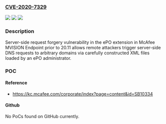 ### [CVE-2020-7329](https://cve.mitre.org/cgi-bin/cvename.cgi?name=CVE-2020-7329)
![](https://img.shields.io/static/v1?label=Product&message=MVISION%20Endpoint%20ePO%20extension%20%20%09&color=blue)
![](https://img.shields.io/static/v1?label=Version&message=20.x%3C%3D%2020.11%20&color=brighgreen)
![](https://img.shields.io/static/v1?label=Vulnerability&message=CWE-918%20Server-Side%20Request%20Forgery%20(SSRF)&color=brighgreen)

### Description

Server-side request forgery vulnerability in the ePO extension in McAfee MVISION Endpoint prior to 20.11 allows remote attackers trigger server-side DNS requests to arbitrary domains via carefully constructed XML files loaded by an ePO administrator.

### POC

#### Reference
- https://kc.mcafee.com/corporate/index?page=content&id=SB10334

#### Github
No PoCs found on GitHub currently.

